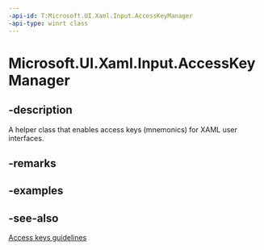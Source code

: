 ```yaml
---
-api-id: T:Microsoft.UI.Xaml.Input.AccessKeyManager
-api-type: winrt class
---
```


<!-- Class syntax.
public class AccessKeyManager : Microsoft.UI.Xaml.Input.IAccessKeyManager
-->

# Microsoft.UI.Xaml.Input.AccessKeyManager

## -description

A helper class that enables access keys (mnemonics) for XAML user interfaces.

## -remarks

## -examples

## -see-also

[Access keys guidelines](/windows/apps/design/input/access-keys)
